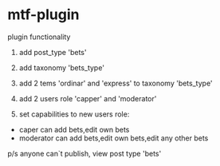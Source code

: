 # mtf-plugin

plugin functionality

1) add  post_type 'bets'

2) add taxonomy 'bets_type'

3) add 2 tems 'ordinar' and 'express' to taxonomy 'bets_type'

4) add 2 users role 'capper' and 'moderator'

5) set capabilities to new users role:
<ul>
  <li>caper can add  bets,edit own bets </li>
   <li>moderator can add  bets,edit own bets,edit any other bets</li>
  </ul>
  
  p/s
  anyone can`t publish, view post type 'bets'
